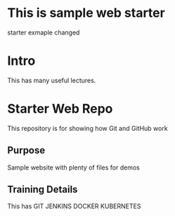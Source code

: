 # This is sample web starter
starter exmaple changed

# Intro
This has many useful lectures.

# Starter Web Repo

This repository is for showing how Git and GitHub work

## Purpose

Sample website with plenty of files for demos

## Training Details
This has GIT JENKINS DOCKER KUBERNETES
